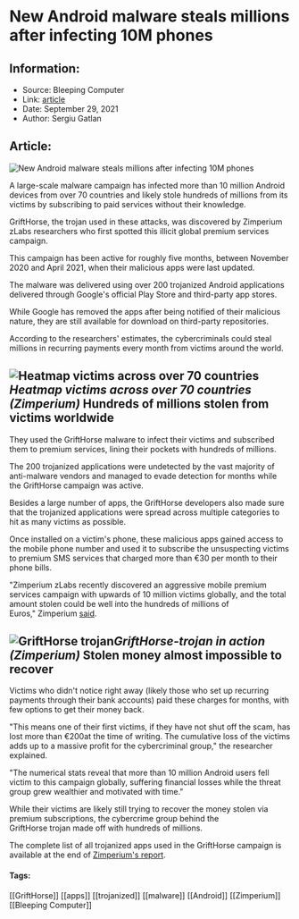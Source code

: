 # New Android malware steals millions after infecting 10M phones
### 

## Information:
+ Source: Bleeping Computer
+ Link: [article](https://www.bleepingcomputer.com/news/security/new-android-malware-steals-millions-after-infecting-10m-phones/)
+ Date: September 29, 2021
+ Author: Sergiu Gatlan


## Article:
![New Android malware steals millions after infecting 10M phones](https://www.bleepstatic.com/content/hl-images/2021/09/29/Android.jpg)


A large-scale malware campaign has infected more than 10 million Android devices from over 70 countries and likely stole hundreds of millions from its victims by subscribing to paid services without their knowledge.


GriftHorse, the trojan used in these attacks, was discovered by Zimperium zLabs researchers who first spotted this illicit global premium services campaign.


This campaign has been active for roughly five months, between November 2020 and April 2021, when their malicious apps were last updated.


The malware was delivered using over 200 trojanized Android applications delivered through Google's official Play Store and third-party app stores. 


While Google has removed the apps after being notified of their malicious nature, they are still available for download on third-party repositories.


According to the researchers' estimates, the cybercriminals could steal millions in recurring payments every month from victims around the world.



![Heatmap victims across over 70 countries](https://www.bleepstatic.com/images/news/u/1109292/2021/Heatmap%20victims%20across%20more%20than%2070%20countries.png)*Heatmap victims across over 70 countries (Zimperium)*
Hundreds of millions stolen from victims worldwide
--------------------------------------------------


They used the GriftHorse malware to infect their victims and subscribed them to premium services, lining their pockets with hundreds of millions.


The 200 trojanized applications were undetected by the vast majority of anti-malware vendors and managed to evade detection for months while the GriftHorse campaign was active.


Besides a large number of apps, the GriftHorse developers also made sure that the trojanized applications were spread across multiple categories to hit as many victims as possible.


Once installed on a victim's phone, these malicious apps gained access to the mobile phone number and used it to subscribe the unsuspecting victims to premium SMS services that charged more than €30 per month to their phone bills.


"Zimperium zLabs recently discovered an aggressive mobile premium services campaign with upwards of 10 million victims globally, and the total amount stolen could be well into the hundreds of millions of Euros," Zimperium [said](https://blog.zimperium.com/grifthorse-android-trojan-steals-millions-from-over-10-million-victims-globally/).



![GriftHorse trojan](https://www.bleepstatic.com/images/news/u/1109292/2021/GriftHorse-trojan.png)*GriftHorse-trojan in action (Zimperium)*
Stolen money almost impossible to recover
-----------------------------------------


Victims who didn't notice right away (likely those who set up recurring payments through their bank accounts) paid these charges for months, with few options to get their money back.


"This means one of their first victims, if they have not shut off the scam, has lost more than €200at the time of writing. The cumulative loss of the victims adds up to a massive profit for the cybercriminal group," the researcher explained.


"The numerical stats reveal that more than 10 million Android users fell victim to this campaign globally, suffering financial losses while the threat group grew wealthier and motivated with time."


While their victims are likely still trying to recover the money stolen via premium subscriptions, the cybercrime group behind the GriftHorse trojan made off with hundreds of millions.


The complete list of all trojanized apps used in the GriftHorse campaign is available at the end of [Zimperium's report](https://blog.zimperium.com/grifthorse-android-trojan-steals-millions-from-over-10-million-victims-globally/#:~:text=Indicators%20of%20Compromise).




#### Tags:
[[GriftHorse]] [[apps]] [[trojanized]] [[malware]] [[Android]] [[Zimperium]] [[Bleeping Computer]]
